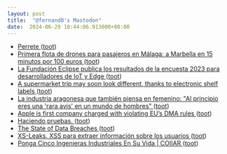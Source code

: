 ```yaml
---
layout: post
title:  "@fernand0's Mastodon"
date:  2024-06-29 10:44:06.913000+00:00
---
```

*  [Perrete ](https://www.flickr.com/photos/fernand0/53794778008) ([toot](https://mastodon.social/@fernand0/112699496655104171))
*  [Primera flota de drones para pasajeros en Málaga: a Marbella en 15 minutos por 100 euros ](https://www.diariosur.es/malaga/primera-flota-drones-pasajeros-malaga-marbella-minutos-20240618185026-nt.html#vca=fixed-bt) ([toot](https://mastodon.social/@fernand0/112699337465282162))
*  [La Fundación Eclipse publica los resultados de la encuesta 2023 para desarrolladores de IoT y Edge ](https://internetdelascosas.xyz/articulo.php?id=429) ([toot](https://mastodon.social/@fernand0/112699280291046789))
*  [A supermarket trip may soon look different, thanks to electronic shelf labels  ](https://www.npr.org/2024/06/17/nx-s1-5009271/electronic-shelf-labels-prices-walmart-grocery-store) ([toot](https://mastodon.social/@fernand0/112699048368520773))
*  [La industria aragonesa que también piensa en femenino: "Al principio eres una 'rara avis' en un mundo de hombres" ](https://www.elperiodicodearagon.com/aragon/2024/06/23/industria-aragonesa-piensa-femenino-principio-104158467.htm) ([toot](https://mastodon.social/@fernand0/112697254572316497))
*  [Apple is first company charged with violating EU’s DMA rules ](https://www.theverge.com/2024/6/24/24184629/apple-dma-steering-infringement-rulin) ([toot](https://mastodon.social/@fernand0/112695515689272380))
*  [Haciendo pruebas. ](https://avecesunafoto.wordpress.com/2024/06/28/haciendo-pruebas) ([toot](https://mastodon.social/@fernand0/112695334935913261))
*  [The State of Data Breaches ](https://www.troyhunt.com/the-state-of-data-breaches) ([toot](https://mastodon.social/@fernand0/112695241446873911))
*  [XS-Leaks. XSS para extraer información sobre los usuarios ](http://fernand0.github.io//fugas-cruzadas-datos) ([toot](https://mastodon.social/@fernand0/112695122728164261))
*  [Ponga Cinco Ingenieras Industriales En Su Vida \| COIIAR ](https://coiiar.es/ponga-cinco-ingenieras-industriales-en-su-vida) ([toot](https://mastodon.social/@fernand0/112694896289697280))
